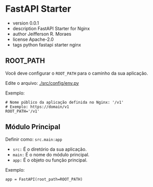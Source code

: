 # FastAPI Starter

* version 0.0.1
* description FastAPI Starter for Nginx
* author Jeifferson R. Moraes
* license Apache-2.0
* tags python fastapi starter nginx

## ROOT_PATH

Você deve configurar o ```ROOT_PATH``` para o caminho da sua aplicação.

Edite o arquivo: [./src/config/env.py](./src/config/env.py)

Exemplo:
```shell
# Nome público da aplicação definida no Nginx: '/v1'
# Exemplo: https://domain/v1
ROOT_PATH='/v1'
```

## Módulo Principal

Definir como: ```src.main:app```

* ```src:``` É o diretório da sua aplicação.
* ```main:``` É o nome do módulo principal.
* ```app:``` É o objeto ou função principal.

Exemplo: 

```app = FastAPI(root_path=ROOT_PATH)```
